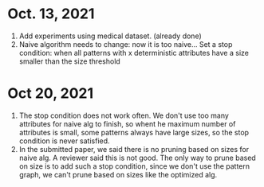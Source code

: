 # Oct. 13, 2021
1. Add experiments using medical dataset. (already done)
2. Naive algorithm needs to change: now it is too naive...
Set a stop condition: when all patterns with x deterministic attributes have a size smaller than the size threshold

# Oct 20, 2021
1. The stop condition does not work often.
We don't use too many attributes for naive alg to finish, so whent he maximum number of attributes is small,
some patterns always have large sizes, so the stop condition is never satisfied.
2. In the submitted paper, we said there is no pruning based on sizes for naive alg. A reviewer said this is not good.
The only way to prune based on size is to add such a stop condition, since we don't use the pattern graph, 
we can't prune based on sizes like the optimized alg.



